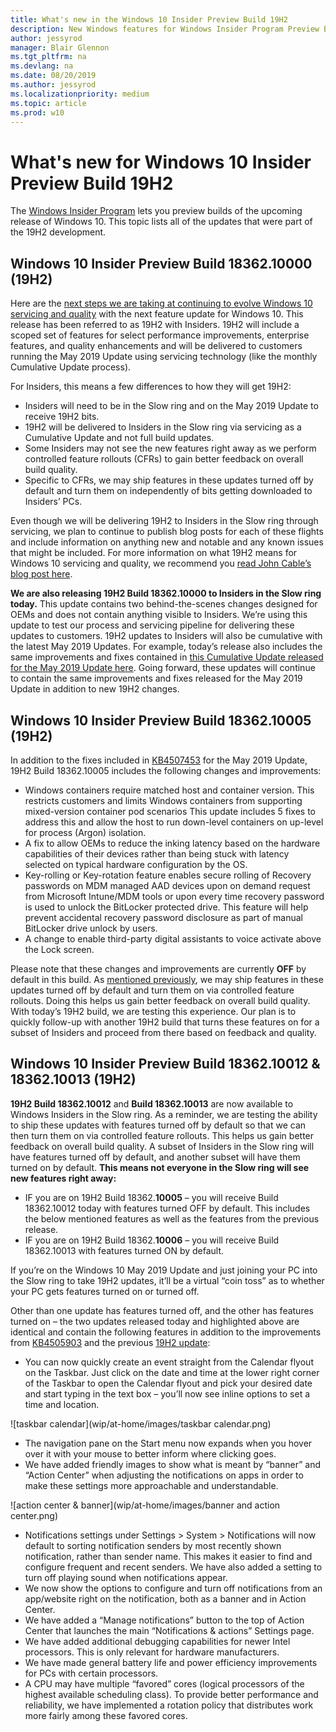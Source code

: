 ```yaml
---
title: What's new in the Windows 10 Insider Preview Build 19H2
description: New Windows features for Windows Insider Program Preview Builds
author: jessyrod
manager: Blair Glennon
ms.tgt_pltfrm: na
ms.devlang: na
ms.date: 08/20/2019
ms.author: jessyrod
ms.localizationpriority: medium
ms.topic: article
ms.prod: w10
---
```


# What's new for Windows 10 Insider Preview Build 19H2
The [Windows Insider Program](https://insider.windows.com/) lets you preview builds of the upcoming release of Windows 10. This topic lists all of the updates that were part of the 19H2 development.

## Windows 10 Insider Preview Build 18362.10000 (19H2)
Here are the [next steps we are taking at continuing to evolve Windows 10 servicing and quality](https://blogs.windows.com/windowsexperience/2019/07/01/evolving-windows-10-servicing-and-quality-the-next-steps/#oPHCjv4ShO8LVgP7.97) with the next feature update for Windows 10. This release has been referred to as 19H2 with Insiders. 19H2 will include a scoped set of features for select performance improvements, enterprise features, and quality enhancements and will be delivered to customers running the May 2019 Update using servicing technology (like the monthly Cumulative Update process).

For Insiders, this means a few differences to how they will get 19H2:

* Insiders will need to be in the Slow ring and on the May 2019 Update to receive 19H2 bits.
* 19H2 will be delivered to Insiders in the Slow ring via servicing as a Cumulative Update and not full build updates.
* Some Insiders may not see the new features right away as we perform controlled feature rollouts (CFRs) to gain better feedback on overall build quality.
* Specific to CFRs, we may ship features in these updates turned off by default and turn them on independently of bits getting downloaded to Insiders’ PCs.

Even though we will be delivering 19H2 to Insiders in the Slow ring through servicing, we plan to continue to publish blog posts for each of these flights and include information on anything new and notable and any known issues that might be included. For more information on what 19H2 means for Windows 10 servicing and quality, we recommend you [read John Cable’s blog post here](https://blogs.windows.com/windowsexperience/2019/07/01/evolving-windows-10-servicing-and-quality-the-next-steps/#Ms17JKuYz2Di52l2.97).

__We are also releasing 19H2 Build 18362.10000 to Insiders in the Slow ring today.__ This update contains two behind-the-scenes changes designed for OEMs and does not contain anything visible to Insiders. We’re using this update to test our process and servicing pipeline for delivering these updates to customers. 19H2 updates to Insiders will also be cumulative with the latest May 2019 Updates. For example, today’s release also includes the same improvements and fixes contained in [this Cumulative Update released for the May 2019 Update here](https://support.microsoft.com/en-us/help/4501375/windows-10-update-kb4501375). Going forward, these updates will continue to contain the same improvements and fixes released for the May 2019 Update in addition to new 19H2 changes.

## Windows 10 Insider Preview Build 18362.10005 (19H2)

In addition to the fixes included in [KB4507453](https://support.microsoft.com/en-us/help/4507453/windows-10-update-kb4507453) for the May 2019 Update, 19H2 Build 18362.10005 includes the following changes and improvements:

* Windows containers require matched host and container version. This restricts customers and limits Windows containers from supporting mixed-version container pod scenarios This update includes 5 fixes to address this and allow the host to run down-level containers on up-level for process (Argon) isolation.
* A fix to allow OEMs to reduce the inking latency based on the hardware capabilities of their devices rather than being stuck with latency selected on typical hardware configuration by the OS.
* Key-rolling or Key-rotation feature enables secure rolling of Recovery passwords on MDM managed AAD devices upon on demand request from Microsoft Intune/MDM tools or upon every time recovery password is used to unlock the BitLocker protected drive. This feature will help prevent accidental recovery password disclosure as part of manual BitLocker drive unlock by users.
* A change to enable third-party digital assistants to voice activate above the Lock screen.

Please note that these changes and improvements are currently __OFF__ by default in this build. As [mentioned previously](https://blogs.windows.com/windowsexperience/2019/07/01/announcing-windows-10-insider-preview-build-18362-10000-19h2/#x7xIYUv4sjtEGLXE.97), we may ship features in these updates turned off by default and turn them on via controlled feature rollouts. Doing this helps us gain better feedback on overall build quality. With today’s 19H2 build, we are testing this experience. Our plan is to quickly follow-up with another 19H2 build that turns these features on for a subset of Insiders and proceed from there based on feedback and quality.

## Windows 10 Insider Preview Build 18362.10012 & 18362.10013 (19H2)

__19H2 Build 18362.10012__ and __Build 18362.10013__ are now available to Windows Insiders in the Slow ring. As a reminder, we are testing the ability to ship these updates with features turned off by default so that we can then turn them on via controlled feature rollouts. This helps us gain better feedback on overall build quality. A subset of Insiders in the Slow ring will have features turned off by default, and another subset will have them turned on by default. __This means not everyone in the Slow ring will see new features right away:__

* IF you are on 19H2 Build 18362.__10005__ – you will receive Build 18362.10012 today with features turned OFF by default. This includes the below mentioned features as well as the features from the previous release.
* IF you are on 19H2 Build 18362.__10006__ – you will receive Build 18362.10013 with features turned ON by default.


If you’re on the Windows 10 May 2019 Update and just joining your PC into the Slow ring to take 19H2 updates, it’ll be a virtual “coin toss” as to whether your PC gets features turned on or turned off.

Other than one update has features turned off, and the other has features turned on – the two updates released today and highlighted above are identical and contain the following features in addition to the improvements from [KB4505903](https://support.microsoft.com/en-us/help/4505903/windows-10-update-kb4505903) and the previous [19H2 update](https://blogs.windows.com/windowsexperience/2019/07/15/announcing-windows-10-insider-preview-build-18362-10005-19h2/#HVsQAakbRWhzSJev.97):

* You can now quickly create an event straight from the Calendar flyout on the Taskbar. Just click on the date and time at the lower right corner of the Taskbar to open the Calendar flyout and pick your desired date and start typing in the text box – you’ll now see inline options to set a time and location.

![taskbar calendar](wip/at-home/images/taskbar calendar.png)

* The navigation pane on the Start menu now expands when you hover over it with your mouse to better inform where clicking goes.
* We have added friendly images to show what is meant by “banner” and “Action Center” when adjusting the notifications on apps in order to make these settings more approachable and understandable.

![action center & banner](wip/at-home/images/banner and action center.png)

* Notifications settings under Settings > System > Notifications will now default to sorting notification senders by most recently shown notification, rather than sender name. This makes it easier to find and configure frequent and recent senders. We have also added a setting to turn off playing sound when notifications appear.
* We now show the options to configure and turn off notifications from an app/website right on the notification, both as a banner and in Action Center.
* We have added a “Manage notifications” button to the top of Action Center that launches the main “Notifications & actions” Settings page.
* We have added additional debugging capabilities for newer Intel processors. This is only relevant for hardware manufacturers.
* We have made general battery life and power efficiency improvements for PCs with certain processors.
* A CPU may have multiple “favored” cores (logical processors of the highest available scheduling class). To provide better performance and reliability, we have implemented a rotation policy that distributes work more fairly among these favored cores.
